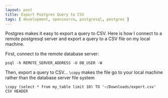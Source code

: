```yaml
---
layout: post
title: Export Postgres Query to CSV
tags: [ development, opensource, postgresql, postgres ]
---
```


Postgres makes it easy to export a query to CSV. Here is how I connect to a remote postgresql server and export a query to a CSV file on my local machine. 

First, connect to the remote database server:

~~~
psql -h REMOTE_SERVER_ADDRESS -U DB_USER -W
~~~

Then, export a query to CSV... ```\copy``` makes the file go to your local machine rather than the database server file system

~~~
\copy (select * from my_table limit 10) TO '~/Downloads/export.csv' CSV HEADER
~~~
